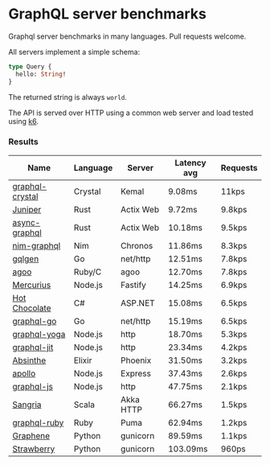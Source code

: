 <!-- README.md is generated from README.ecr, do not edit -->

# GraphQL server benchmarks

Graphql server benchmarks in many languages. Pull requests welcome.

All servers implement a simple schema:

```graphql
type Query {
  hello: String!
}
```

The returned string is always `world`.

The API is served over HTTP using a common web server and load tested using [k6](https://github.com/grafana/k6).

### Results

| Name                          | Language      | Server          | Latency avg      | Requests      |
| ----------------------------  | ------------- | --------------- | ---------------- | ------------- |
| [graphql-crystal](https://github.com/graphql-crystal/graphql) | Crystal | Kemal | 9.08ms | 11kps |
| [Juniper](https://github.com/graphql-rust/juniper) | Rust | Actix Web | 9.72ms | 9.8kps |
| [async-graphql](https://github.com/async-graphql/async-graphql) | Rust | Actix Web | 10.18ms | 9.5kps |
| [nim-graphql](https://github.com/status-im/nim-graphql) | Nim | Chronos | 11.86ms | 8.3kps |
| [gqlgen](https://github.com/99designs/gqlgen) | Go | net/http | 12.51ms | 7.8kps |
| [agoo](https://github.com/ohler55/agoo) | Ruby/C | agoo | 12.70ms | 7.8kps |
| [Mercurius](https://github.com/mercurius-js/mercurius) | Node.js | Fastify | 14.25ms | 6.9kps |
| [Hot Chocolate](https://github.com/ChilliCream/hotchocolate) | C# | ASP.NET | 15.08ms | 6.5kps |
| [graphql-go](https://github.com/graphql-go/graphql) | Go | net/http | 15.19ms | 6.5kps |
| [graphql-yoga](https://github.com/dotansimha/graphql-yoga) | Node.js | http | 18.70ms | 5.3kps |
| [graphql-jit](https://github.com/zalando-incubator/graphql-jit) | Node.js | http | 23.34ms | 4.2kps |
| [Absinthe](https://github.com/absinthe-graphql/absinthe) | Elixir | Phoenix | 31.50ms | 3.2kps |
| [apollo](https://github.com/apollographql/apollo-server) | Node.js | Express | 37.43ms | 2.6kps |
| [graphql-js](https://github.com/graphql/graphql-js) | Node.js | http | 47.75ms | 2.1kps |
| [Sangria](https://github.com/sangria-graphql/sangria) | Scala | Akka HTTP | 66.27ms | 1.5kps |
| [graphql-ruby](https://github.com/rmosolgo/graphql-ruby) | Ruby | Puma | 62.94ms | 1.2kps |
| [Graphene](https://github.com/graphql-python/graphene) | Python | gunicorn | 89.59ms | 1.1kps |
| [Strawberry](https://github.com/strawberry-graphql/strawberry) | Python | gunicorn | 103.09ms | 960ps |
